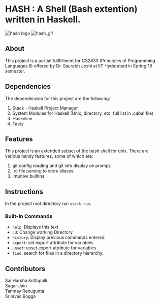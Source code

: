 # HASH : A Shell (Bash extention) written in Haskell.
![hash logo](https://raw.githubusercontent.com/IITH-SBJoshi/haskell-9/readmd/hash.jpg?token=AJAXZZ4AZITDUQTSTD5WFQC4ZRO6E)
![hash_gif](https://raw.githubusercontent.com/IITH-SBJoshi/haskell-9/gif/hash.gif?token=AJAXZZ47GX7MVHV735BAJ3C4ZSB6U)
## About

This project is a partial fullfillment for CS2433 (Principles of Programming Languages II) offered by Dr. Saurabh Joshi at IIT Hyderabad in Spring'19 semester.

## Dependencies
The dependencies for this project are the following:
1) Stack - Haskell Project Manager
2) System Modules for Haskell (Unix, directory, etc. full list in .cabal file)
3) Haskeline
4) Tasty

## Features
This project is an extended subset of the bash shell for unix.
There are various handy features, some of which are:
1) git config reading and git info display on prompt.
2) .rc file parsing to store aliases.
3) Intuitive builtins.

## Instructions
In the project root directory run `stack run`.

### Built-In Commands
- `help`: Displays this text
- `cd`: Change working Directory
- `history`: Display previous commands entered
- `export`: set export attribute for variables <export keyword optional>
- `unset`: unset export attribute for variables
- `find`: search for files in a directory hierarchy. <no args lists all files>

## Contributors

Sai Harsha Kottapalli <br>
Sagar Jain <br>
Tanmay Renugunta <br>
Srinivas Bogga
